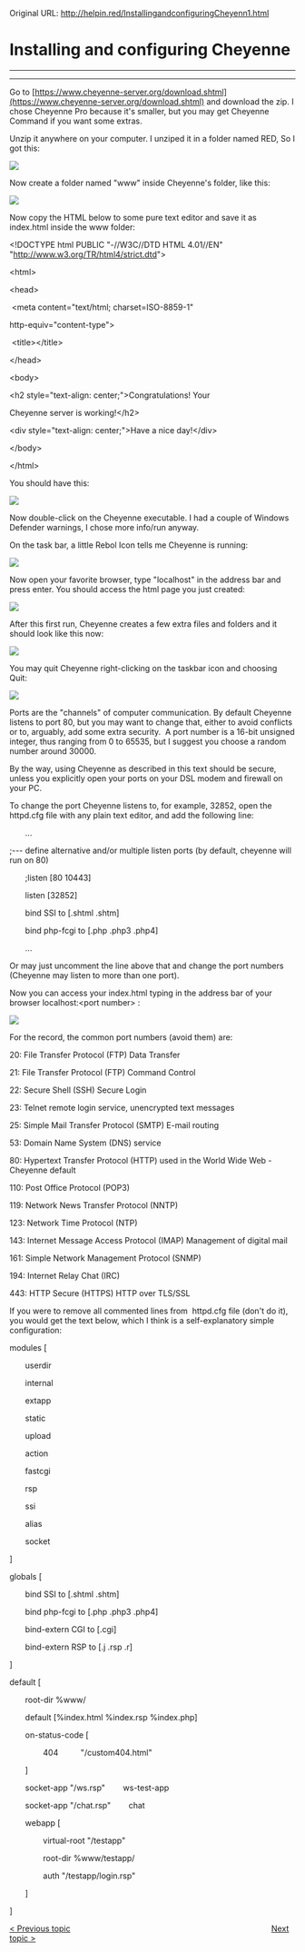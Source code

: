 Original URL: <http://helpin.red/InstallingandconfiguringCheyenn1.html>

# Installing and configuring Cheyenne

* * *

* * *

Go to [https://www.cheyenne-server.org/download.shtml](https://www.cheyenne-server.org/download.shtml) and download the zip. I chose Cheyenne Pro because it's smaller, but you may get Cheyenne Command if you want some extras.

Unzip it anywhere on your computer. I unziped it in a folder named RED, So I got this:

![](http://helpin.red/lib/NewItem245.png)

Now create a folder named "www" inside Cheyenne's folder, like this:

![](http://helpin.red/lib/NewItem244.png)

Now copy the HTML below to some pure text editor and save it as index.html inside the www folder:

&lt;!DOCTYPE html PUBLIC "-//W3C//DTD HTML 4.01//EN" "http://www.w3.org/TR/html4/strict.dtd"&gt;

&lt;html&gt;

&lt;head&gt;

 &lt;meta content="text/html; charset=ISO-8859-1"

http-equiv="content-type"&gt;

 &lt;title&gt;&lt;/title&gt;

&lt;/head&gt;

&lt;body&gt;

&lt;h2 style="text-align: center;"&gt;Congratulations! Your

Cheyenne server is working!&lt;/h2&gt;

&lt;div style="text-align: center;"&gt;Have a nice day!&lt;/div&gt;

&lt;/body&gt;

&lt;/html&gt;

You should have this:

![](http://helpin.red/lib/NewItem243.png)

Now double-click on the Cheyenne executable. I had a couple of Windows Defender warnings, I chose more info/run anyway.

On the task bar, a little Rebol Icon tells me Cheyenne is running:

![](http://helpin.red/lib/NewItem242.png)

Now open your favorite browser, type "localhost" in the address bar and press enter. You should access the html page you just created:

![](http://helpin.red/lib/NewItem241.png)

After this first run, Cheyenne creates a few extra files and folders and it should look like this now:

![](http://helpin.red/lib/NewItem240.png)

You may quit Cheyenne right-clicking on the taskbar icon and choosing Quit:

![](http://helpin.red/lib/NewItem239.png)

Ports are the "channels" of computer communication. By default Cheyenne listens to port 80, but you may want to change that, either to avoid conflicts or to, arguably, add some extra security.  A port number is a 16-bit unsigned integer, thus ranging from 0 to 65535, but I suggest you choose a random number around 30000.

By the way, using Cheyenne as described in this text should be secure, unless you explicitly open your ports on your DSL modem and firewall on your PC.

To change the port Cheyenne listens to, for example, 32852, open the httpd.cfg file with any plain text editor, and add the following line:

       ...

;--- define alternative and/or multiple listen ports (by default, cheyenne will run on 80)

       ;listen \[80 10443]

       listen \[32852]

       bind SSI to \[.shtml .shtm]

       bind php-fcgi to \[.php .php3 .php4]

       ...

Or may just uncomment the line above that and change the port numbers (Cheyenne may listen to more than one port).

Now you can access your index.html typing in the address bar of your browser localhost:&lt;port number&gt; :

![](http://helpin.red/lib/NewItem238.png)

For the record, the common port numbers (avoid them) are:

20: File Transfer Protocol (FTP) Data Transfer

21: File Transfer Protocol (FTP) Command Control

22: Secure Shell (SSH) Secure Login

23: Telnet remote login service, unencrypted text messages

25: Simple Mail Transfer Protocol (SMTP) E-mail routing

53: Domain Name System (DNS) service

80: Hypertext Transfer Protocol (HTTP) used in the World Wide Web - Cheyenne default

110: Post Office Protocol (POP3)

119: Network News Transfer Protocol (NNTP)

123: Network Time Protocol (NTP)

143: Internet Message Access Protocol (IMAP) Management of digital mail

161: Simple Network Management Protocol (SNMP)

194: Internet Relay Chat (IRC)

443: HTTP Secure (HTTPS) HTTP over TLS/SSL

If you were to remove all commented lines from  httpd.cfg file (don't do it), you would get the text below, which I think is a self-explanatory simple configuration:

modules [

       userdir

       internal

       extapp

       static

       upload

       action

       fastcgi

       rsp

       ssi

       alias

       socket

]

globals [

       bind SSI to \[.shtml .shtm]

       bind php-fcgi to \[.php .php3 .php4]

       bind-extern CGI to \[.cgi]

       bind-extern RSP to \[.j .rsp .r]

]

default [

       root-dir %www/

       default \[%index.html %index.rsp %index.php]

       on-status-code [

               404          "/custom404.html"

       ]

       socket-app "/ws.rsp"        ws-test-app

       socket-app "/chat.rsp"        chat

       webapp [

               virtual-root "/testapp"

               root-dir %www/testapp/

               auth "/testapp/login.rsp"

       ]

]

[&lt; Previous topic](http://helpin.red/AppendixII-WhilewewaitforfullCGI.html)                                                                                          [Next topic &gt;](http://helpin.red/RSP-Helloworld.html)

